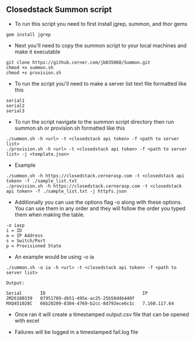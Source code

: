 ## Closedstack Summon script

- To run this script you need to first install jgrep, summon, and thor gems

```shell
gem install jgrep
```

- Next you'll need to copy the summon script to your local machines and make it executable

```shell
git clone https://github.cerner.com/jb035068/Summon.git
chmod +x summon.sh
chmod +x provision.sh
```
- To run the script you'll need to make a server list text file formatted like this

```shell
serial1
serial2
serial3
```

- To run the script navigate to the summon script directory then run summon.sh or provision.sh formatted like this

```shell
./summon.sh -h <url> -t <closedstack api token> -f <path to server list>
./provision.sh -h <url> -t <closedstack api token> -f <path to server list> -j <template.json>
```
- Example

```shell
./summon.sh -h https://closedstack.cernerasp.com -t <closedstack api token> -f ./sample_list.txt
./provision.sh -h https://closedstack.cernerasp.com -t <closedstack api token> -f ./sample_list.txt -j httpfs.json
```
- Additionally you can use the options flag -o along with these options. You can use them in any order and they will follow the order you typed them when making the table.
```
-o iasp
i = ID
a = IP Address
s = Switch/Port
p = Provisioned State
```
- An example would be using -o ia
```
./summon.sh -o ia -h <url> -t <closedstack api token> -f <path to server list>

Output:
 
Serial       ID                                     IP
2M26180339   07951789-db51-495e-ac25-25b50d4b440f
MXQ451028C   66b20209-8304-4769-b2cc-8d793ece6c1c   7.160.117.64
```
- Once ran it will create a timestamped output.csv file that can be opened with excel

- Failures will be logged in a timestamped fail.log file
